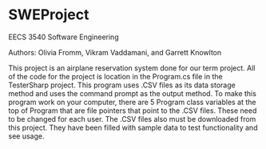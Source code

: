 # SWEProject

EECS 3540 Software Engineering

Authors: Olivia Fromm, Vikram Vaddamani, and Garrett Knowlton

This project is an airplane reservation system done for our term project. All of the code for the project is location in the Program.cs file in the TesterSharp project.
This program uses .CSV files as its data storage method and uses the command prompt as the output method. To make this program work on your computer, there are 5 Program
class variables at the top of Program that are file pointers that point to the .CSV files. These need to be changed for each user. The .CSV files also must be 
downloaded from this project. They have been filled with sample data to test functionality and see usage. 
